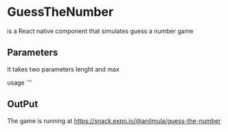 # GuessTheNumber
<GuessTheNumber>is a React native component that simulates guess a number game

## Parameters
It takes two parameters lenght and max

usage `'<GuessTheNumber length={10} max={5} />'

## OutPut
The game is running at https://snack.expo.io/@anilmula/guess-the-number
